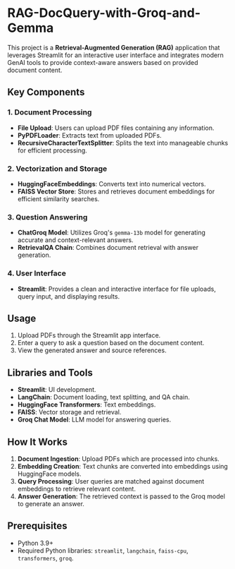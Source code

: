 # RAG-DocQuery-with-Groq-and-Gemma

This project is a **Retrieval-Augmented Generation (RAG)** application that leverages Streamlit for an interactive user interface and integrates modern GenAI tools to provide context-aware answers based on provided document content.

## Key Components

### 1. **Document Processing**

- **File Upload**: Users can upload PDF files containing any information.
- **PyPDFLoader**: Extracts text from uploaded PDFs.
- **RecursiveCharacterTextSplitter**: Splits the text into manageable chunks for efficient processing.

### 2. **Vectorization and Storage**

- **HuggingFaceEmbeddings**: Converts text into numerical vectors.
- **FAISS Vector Store**: Stores and retrieves document embeddings for efficient similarity searches.

### 3. **Question Answering**

- **ChatGroq Model**: Utilizes Groq's `gemma-13b` model for generating accurate and context-relevant answers.
- **RetrievalQA Chain**: Combines document retrieval with answer generation.

### 4. **User Interface**

- **Streamlit**: Provides a clean and interactive interface for file uploads, query input, and displaying results.

## Usage

1. Upload PDFs through the Streamlit app interface.
2. Enter a query to ask a question based on the document content.
3. View the generated answer and source references.

## Libraries and Tools

- **Streamlit**: UI development.
- **LangChain**: Document loading, text splitting, and QA chain.
- **HuggingFace Transformers**: Text embeddings.
- **FAISS**: Vector storage and retrieval.
- **Groq Chat Model**: LLM model for answering queries.

## How It Works

1. **Document Ingestion**: Upload PDFs which are processed into chunks.
2. **Embedding Creation**: Text chunks are converted into embeddings using HuggingFace models.
3. **Query Processing**: User queries are matched against document embeddings to retrieve relevant content.
4. **Answer Generation**: The retrieved context is passed to the Groq model to generate an answer.

## Prerequisites

- Python 3.9+
- Required Python libraries: `streamlit`, `langchain`, `faiss-cpu`, `transformers`, `groq`.


